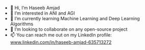 - 👋 Hi, I’m Haseeb Amjad
- 👀 I’m interested in ANI and AGI
- 🌱 I’m currently learning Machine Learning and Deep Learning Algorithms
- 💞️ I’m looking to collaborate on any open-source project
- 📫 You can reach me out on my LinkedIn profile: www.linkedin.com/in/haseeb-amjad-635713272 

<!---
hsb42/hsb42 is a ✨ special ✨ repository because its `README.md` (this file) appears on your GitHub profile.
You can click the Preview link to take a look at your changes.
--->
